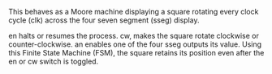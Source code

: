  This behaves as a Moore machine displaying a square rotating every clock cycle (clk) across the four seven segment (sseg) display. 

 en halts or resumes the process.
 cw, makes the square rotate clockwise or counter-clockwise. an enables one 
 of the four sseg outputs its value. Using this Finite State Machine (FSM), the
 square retains its position even after the en or cw switch is toggled. 


